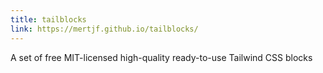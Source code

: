 ```yaml
---
title: tailblocks
link: https://mertjf.github.io/tailblocks/
---
```

A set of free MIT-licensed high-quality ready-to-use Tailwind CSS blocks
<!--more-->
